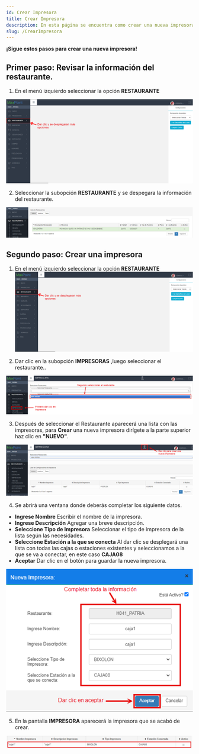 ```yaml
---
id: Crear Impresora
title: Crear Impresora
description: En esta página se encuentra como crear una nueva impresora
slug: /CrearImpresora
---
```


**¡Sigue estos pasos para crear una nueva impresora!**

## Primer paso: Revisar la información del restaurante.

1. En el menú izquierdo seleccionar la opción **RESTAURANTE**

![Seleccionar Resturante](../../img/Menu-Izquierdo-Restaurante.png)

2. Seleccionar la subopción **RESTAURANTE** y se despegara la información del restaurante.

 ![Submenu Restaurante](../../img/Subopcion-Restaurante.png)  

## Segundo paso: Crear una impresora
1.  En el menú izquierdo seleccionar la opción **RESTAURANTE**
![Menú-Estación](../../img/Menu-Izquierdo-Restaurante.png)

2. Dar clic en la subopción **IMPRESORAS** ,luego seleccionar el restaurante..

 ![Subopción Impresora](../../img/Subopcion-Impresora.png)  

3. Después de seleccionar el Restaurante aparecerá una lista con las impresoras, para **Crear** una nueva impresora dirígete a la parte superior haz clic en **"NUEVO"**.

 ![Crear-Estación](../../img/Crear-Impresora.png) 

4. Se abrirá una ventana donde deberás completar los siguiente datos.

- **Ingrese Nombre** Escribir el nombre de la impresora.
- **Ingrese Descripción**  Agregar una breve descripción.
- **Seleccione Tipo de Impresora** Seleccionar el tipo de impresora de la lista según las necesidades.
- **Seleccione Estación a la que se conecta** Al dar clic se desplegará una lista con todas las cajas o estaciones existentes y seleccionamos a la que se va a conectar, en este caso **CAJA08**
- **Aceptar** Dar clic en el botón para guardar la nueva impresora.

![Nueva-Impresora](../../img/Nueva-Impresora.png)

5. En la pantalla **IMPRESORA** aparecerá la impresora que se acabó de crear.

![Impresora-Creada](../../img/Impresora-Creada.png)